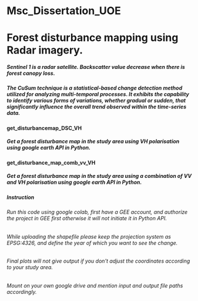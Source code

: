 # Msc_Dissertation_UOE
# Forest disturbance mapping using Radar imagery.
##### Sentinel 1 is a radar satellite. Backscatter value decrease when there is forest canopy loss.
##### The CuSum technique is a statistical-based change detection method utilized for analyzing multi-temporal processes. It exhibits the capability to identify various forms of variations, whether gradual or sudden, that significantly influence the overall trend observed within the time-series data.

#### get_disturbancemap_DSC_VH
##### Get a forest disturbance map in the study area using VH polarisation using google earth API in Python. 

#### get_disturbance_map_comb_vv_VH
##### Get a forest disturbance map in the study area using a combination of VV and VH polarisation using google earth API in Python. 


##### Instruction
###### Run this code using google colab, first have a GEE account, and authorize the project in GEE first otherwise it will not initiate it in Python API. 
###### While uploading the shapefile please keep the projection system as EPSG:4326, and define the year of which you want to see the change. 
###### Final plots will not give output if you don't adjust the coordinates according to your study area.
###### Mount on your own google drive and mention input and output file paths accordingly.
